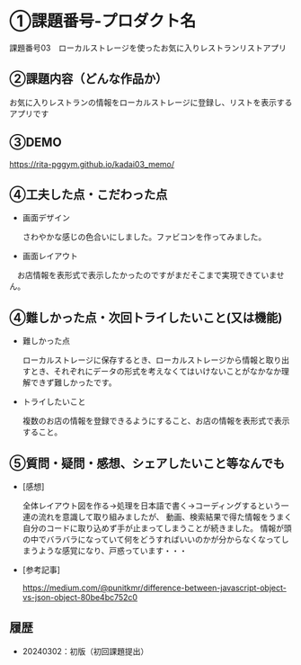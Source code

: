 # ①課題番号-プロダクト名
課題番号03　ローカルストレージを使ったお気に入りレストランリストアプリ

## ②課題内容（どんな作品か）
お気に入りレストランの情報をローカルストレージに登録し、リストを表示するアプリです

## ③DEMO

https://rita-pggym.github.io/kadai03_memo/

## ④工夫した点・こだわった点
- 画面デザイン

  さわやかな感じの色合いにしました。ファビコンを作ってみました。
 
- 画面レイアウト

　お店情報を表形式で表示したかったのですがまだそこまで実現できていません。
 

## ④難しかった点・次回トライしたいこと(又は機能)
- 難しかった点

  ローカルストレージに保存するとき、ローカルストレージから情報と取り出すとき、それぞれにデータの形式を考えなくてはいけないことがなかなか理解できず難しかったです。

- トライしたいこと

  複数のお店の情報を登録できるようにすること、お店の情報を表形式で表示すること。
 
## ⑤質問・疑問・感想、シェアしたいこと等なんでも
- [感想]

  全体レイアウト図を作る→処理を日本語で書く→コーディングするという一連の流れを意識して取り組みましたが、
  動画、検索結果で得た情報をうまく自分のコードに取り込めず手が止まってしまうことが続きました。
  情報が頭の中でバラバラになっていて何をどうすればいいのかが分からなくなってしまうような感覚になり、戸惑っています・・・
  
- [参考記事]

  https://medium.com/@punitkmr/difference-between-javascript-object-vs-json-object-80be4bc752c0

  
## 履歴
- 20240302：初版（初回課題提出）
